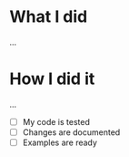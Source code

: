 # What I did

...

# How I did it

...

* [ ] My code is tested
* [ ] Changes are documented
* [ ] Examples are ready
